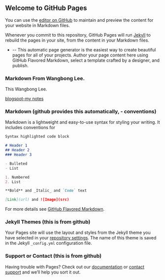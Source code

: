 ## Welcome to GitHub Pages

You can use the [editor on GitHub](https://github.com/wangbong/wangbong.github.io/edit/master/index.md) to maintain and preview the content for your website in Markdown files.

Whenever you commit to this repository, GitHub Pages will run [Jekyll](https://jekyllrb.com/) to rebuild the pages in your site, from the content in your Markdown files.

* --
This automatic page generator is the easiest way to create beautiful pages for all of your projects. Author your page content here using GitHub Flavored Markdown, select a template crafted by a designer, and publish. 

### Markdown From Wangbong Lee.
This Wangbong Lee.

[blogspot-my notes](http://wangbong.blogspot.com/)


### Markdown (github provides this automatically, - conventions)
Markdown is a lightweight and easy-to-use syntax for styling your writing. It includes conventions for

```markdown
Syntax highlighted code block

# Header 1
## Header 2
### Header 3

- Bulleted
- List

1. Numbered
2. List

**Bold** and _Italic_ and `Code` text

[Link](url) and ![Image](src)
```

For more details see [GitHub Flavored Markdown](https://guides.github.com/features/mastering-markdown/).

### Jekyll Themes (this is from github)
Your Pages site will use the layout and styles from the Jekyll theme you have selected in your [repository settings](https://github.com/wangbong/wangbong.github.io/settings). The name of this theme is saved in the Jekyll `_config.yml` configuration file.

### Support or Contact (this is from github)
Having trouble with Pages? Check out our [documentation](https://help.github.com/categories/github-pages-basics/) or [contact support](https://github.com/contact) and we’ll help you sort it out.

